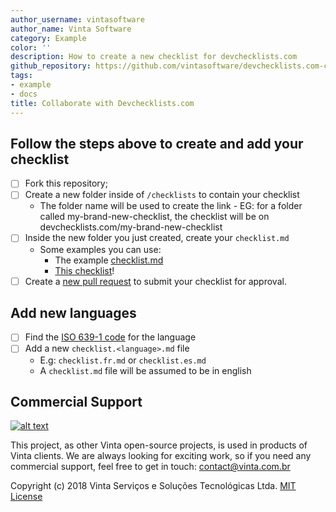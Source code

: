 ```yaml
---
author_username: vintasoftware
author_name: Vinta Software
category: Example
color: ''
description: How to create a new checklist for devchecklists.com
github_repository: https://github.com/vintasoftware/devchecklists.com-content
tags:
- example
- docs
title: Collaborate with Devchecklists.com
---
```


## Follow the steps above to create and add your checklist

* [ ] Fork this repository;
* [ ] Create a new folder inside of `/checklists` to contain your checklist
  * The folder name will be used to create the link - EG: for a folder called my-brand-new-checklist, the checklist will be on devchecklists.com/my-brand-new-checklist
* [ ] Inside the new folder you just created, create your `checklist.md`
  * Some examples you can use:
    * The example [checklist.md](https://raw.githubusercontent.com/vintasoftware/devchecklists.com-content/main/checklist.md)
    * [This checklist](https://raw.githubusercontent.com/vintasoftware/devchecklists.com-content/main/COLLABORATE.md)!
* [ ] Create a [new pull request](https://github.com/vintasoftware/devchecklists.com-content/pulls) to submit your checklist for approval.

## Add new languages

* [ ] Find the [ISO 639-1 code](https://en.wikipedia.org/wiki/List_of_ISO_639-1_codes) for the language
* [ ] Add a new `checklist.<language>.md` file
  * E.g: `checklist.fr.md` or `checklist.es.md`
  * A `checklist.md` file will be assumed to be in english
  
## Commercial Support

[![alt text](https://avatars2.githubusercontent.com/u/5529080?s=200&v=4 "Vinta Logo")](https://vintasoftware.com)

This project, as other Vinta open-source projects, is used in products of Vinta clients. We are always looking for exciting work, so if you need any commercial support, feel free to get in touch: contact@vinta.com.br

Copyright (c) 2018 Vinta Serviços e Soluções Tecnológicas Ltda.
[MIT License](LICENSE.txt)
